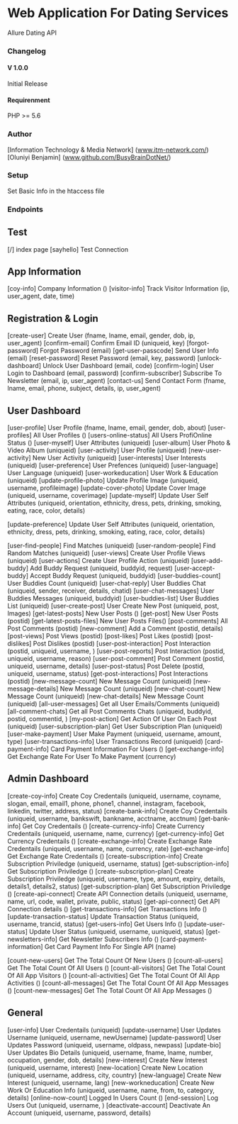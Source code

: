 # Web Application For Dating Services
  Allure Dating API

### Changelog

#### V 1.0.0
Initial Release

#### Requirenment 
PHP >= 5.6

### Author
[Information Technology & Media Network] (www.itm-network.com/)
[Oluniyi Benjamin] (www.github.com/BusyBrainDotNet/)

### Setup
Set Basic Info in the htaccess file

### Endpoints

## Test
[/] index page
[sayhello] Test Connection

## App Information
[coy-info] Company Information ()
[visitor-info] Track Visitor Information (ip, user_agent, date, time)


## Registration & Login
[create-user] Create User (fname, lname, email, gender, dob, ip, user_agent)
[confirm-email] Confirm Email ID (uniqueid, key)
[forgot-password] Forgot Password (email)
[get-user-passcode] Send User Info (email)
[reset-password] Reset Password (email, key, password)
[unlock-dashboard] Unlock User Dashboard (email, code)
[confirm-login] User Login to Dashboard (email, password)
[confirm-subscriber] Subscribe To Newsletter (email, ip, user_agent)
[contact-us] Send Contact Form (fname, lname, email, phone, subject, details, ip, user_agent)


## User Dashboard
[user-profile] User Profile (fname, lname, email, gender, dob, about)
[user-profiles] All User Profiles ()
[users-online-status] All Users ProfiOnline Status ()
[user-myself] User Attributes (uniqueid)
[user-album] User Photo & Video Album (uniqueid)
[user-activity] User Profile (uniqueid)
[new-user-activity] New User Activity (uniqueid)
[user-interests] User Interests (uniqueid)
[user-preference] User Prefences (uniqueid)
[user-language] User Language (uniqueid)
[user-workeducation] User Work & Education (uniqueid)
[update-profile-photo] Update Profile Image (uniqueid, username, profileimage)
[update-cover-photo] Update Cover Image (uniqueid, username, coverimage)
[update-myself] Update User Self Attributes (uniqueid, orientation, ethnicity, dress, pets, drinking, smoking, eating, race, color, details)

[update-preference] Update User Self Attributes (uniqueid, orientation, ethnicity, dress, pets, drinking, smoking, eating, race, color, details)

[user-find-people] Find Matches (uniqueid)
[user-random-people] Find Random Matches (uniqueid)
[user-views] Create User Profile Views (uniqueid)
[user-actions] Create User Profile Action (uniqueid)
[user-add-buddy] Add Buddy Request (uniqueid, buddyid, request)
[user-accept-buddy] Accept Buddy Request (uniqueid, buddyid)
[user-buddies-count] User Buddies Count (uniqueid)
[user-chat-reply] User Buddies Chat (uniqueid, sender, receiver, details, chatid)
[user-chat-messages] User Buddies Messages (uniqueid, buddyid)
[user-buddies-list] User Buddies List (uniqueid)
[user-create-post] User Create New Post (uniqueid, post, Images)
[get-latest-posts] New User Posts ()
[get-post] New User Posts (postid)
[get-latest-posts-files] New User Posts Files()
[post-comments] All Post Comments (postid)
[new-comment] Add a Comment (postid, details)
[post-views] Post Views (postid)
[post-likes] Post Likes (postid)
[post-dislikes] Post Dislikes (postid)
[user-post-interaction] Post Interaction (postid, uniqueid, username, )
[user-post-reports] Post Interaction (postid, uniqueid, username, reason)
[user-post-comment] Post Comment (postid, uniqueid, username, details)
[user-post-status] Post Delete (postid, uniqueid, username, status)
[get-post-interactions] Post Interactions (postid)
[new-message-count] New Message Count (uniqueid)
[new-message-details] New Message Count (uniqueid)
[new-chat-count] New Message Count (uniqueid)
[new-chat-details] New Message Count (uniqueid)
[all-user-messages] Get all User Emails/Comments (uniqueid)
[all-comment-chats] Get all Post Comments Chats (uniqueid, buddyid, postid, commentid, )
[my-post-action] Get Action Of User On Each Post (uniqueid)
[user-subscription-plan] Get User Subscription Plan (uniqueid)
[user-make-payment] User Make Payment (uniqueid, username, amount, type)
[user-transactions-info] User Transactions Record (uniqueid)
[card-payment-info] Card Payment Information For Users    ()
[get-exchange-info] Get Exchange Rate For User To Make Payment   (currency)





## Admin Dashboard
[create-coy-info] Create Coy Credentails (uniqueid, username, coyname, slogan, email, email1, phone, phone1, channel, instagram, facebook, linkedin, twitter, address, status)
[create-bank-info] Create Coy Credentails (uniqueid, username, bankswift, bankname, acctname, acctnum)
[get-bank-info] Get Coy Credentails ()
[create-currency-info] Create Currency Credentails (uniqueid, username, name, currency)
[get-currency-info] Get Currency Credentails ()
[create-exchange-info] Create Exchange Rate Credentails (uniqueid, username, name, currency, rate)
[get-exchange-info] Get Exchange Rate Credentails ()
[create-subscription-info] Create Subscription Priviledge  (uniqueid, username, status)
[get-subscription-info] Get Subscription Priviledge  ()
[create-subscription-plan] Create Subscription Priviledge  (uniqueid, username, type, amount, expiry, details, details1, details2, status)
[get-subscription-plan] Get Subscription Priviledge  ()
[create-api-connect] Create API Connection details    (uniqueid, username, name, url, code, wallet, private, public, status)
[get-api-connect] Get API Connection details    ()
[get-transactions-info] Get Transactions Info   () 
[update-transaction-status] Update Transaction Status (uniqueid, username, trancid, status)
[get-users-info] Get Users Info ()
[update-user-status] Update User Status (uniqueid, username, uuniqueid, status)
[get-newsletters-info] Get Newsletter Subscribers Info    ()
[card-payment-information] Get Card Payment Info For Single API (name)

[count-new-users] Get The Total Count Of New Users    ()
[count-all-users] Get The Total Count Of All Users    ()
[count-all-visitors] Get The Total Count Of All App Visitors ()
[count-all-activities] Get The Total Count Of All App Activities ()
[count-all-messages] Get The Total Count Of All App Messages ()
[count-new-messages] Get The Total Count Of All App Messages ()




## General
[user-info] User Credentails (uniqueid)
[update-username] User Updates Username (uniqueid, username, newUsername)
[update-password] User Updates Password (uniqueid, username, oldpass, newpass)
[update-bio] User Updates Bio Details (uniqueid, username, fname, lname, number, occupation, gender, dob, details)
[new-interest] Create New Interest (uniqueid, username, interest)
[new-location] Create New Location (uniqueid, username, address, city, country)
[new-language] Create New Interest (uniqueid, username, lang)
[new-workneducation] Create New Work Or Education Info (uniqueid, username, name, from, to, category, details)
[online-now-count] Logged In Users Count ()
[end-session] Log Users Out (uniqueid, username, )
[deactivate-account] Deactivate An Account (uniqueid, username, password, details)